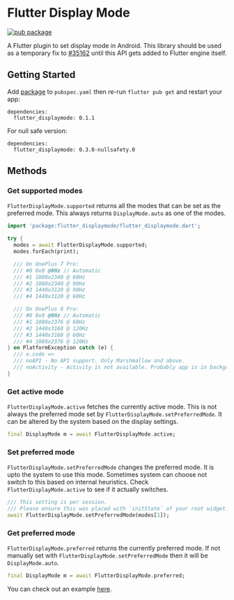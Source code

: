 # Flutter Display Mode

[![pub package](https://img.shields.io/pub/v/flutter_displaymode.svg)](https://pub.dev/packages/flutter_displaymode)

A Flutter plugin to set display mode in Android. This library should be used as a temporary fix to [#35162](https://github.com/flutter/flutter/issues/35162) until this API gets added to Flutter engine itself.

## Getting Started

Add [package](https://pub.dev/packages/flutter_displaymode) to `pubspec.yaml` then re-run `flutter pub get` and restart your app:

```
dependencies:
  flutter_displaymode: 0.1.1
```

For null safe version:

```
dependencies:
  flutter_displaymode: 0.3.0-nullsafety.0
```

## Methods

### Get supported modes

`FlutterDisplayMode.supported` returns all the modes that can be set as the preferred mode. This always returns `DisplayMode.auto` as one of the modes.

```dart
import 'package:flutter_displaymode/flutter_displaymode.dart';

try {
  modes = await FlutterDisplayMode.supported;
  modes.forEach(print);

  /// On OnePlus 7 Pro:
  /// #0 0x0 @0Hz // Automatic
  /// #1 1080x2340 @ 60Hz
  /// #2 1080x2340 @ 90Hz
  /// #3 1440x3120 @ 90Hz
  /// #4 1440x3120 @ 60Hz

  /// On OnePlus 8 Pro:
  /// #0 0x0 @0Hz // Automatic
  /// #1 1080x2376 @ 60Hz
  /// #2 1440x3168 @ 120Hz
  /// #3 1440x3168 @ 60Hz
  /// #4 1080x2376 @ 120Hz
} on PlatformException catch (e) {
  /// e.code =>
  /// noAPI - No API support. Only Marshmallow and above.
  /// noActivity - Activity is not available. Probably app is in background
}
```

### Get active mode

`FlutterDisplayMode.active` fetches the currently active mode. This is not always the preferred mode set by `FlutterDisplayMode.setPreferredMode`. It can be altered by the system based on the display settings.

```dart
final DisplayMode m = await FlutterDisplayMode.active;
```

### Set preferred mode

`FlutterDisplayMode.setPreferredMode` changes the preferred mode. It is upto the system to use this mode. Sometimes system can choose not switch to this based on internal heuristics. Check `FlutterDisplayMode.active` to see if it actually switches.

```dart
/// This setting is per session. 
/// Please ensure this was placed with `initState` of your root widget.
await FlutterDisplayMode.setPreferredMode(modes[1]);
```

### Get preferred mode

`FlutterDisplayMode.preferred` returns the currently preferred mode. If not manually set with `FlutterDisplayMode.setPreferredMode` then it will be `DisplayMode.auto`.

```dart
final DisplayMode m = await FlutterDisplayMode.preferred;
```

You can check out an example [here](https://github.com/ajinasokan/flutter_displaymode/blob/master/example/lib/main.dart).

